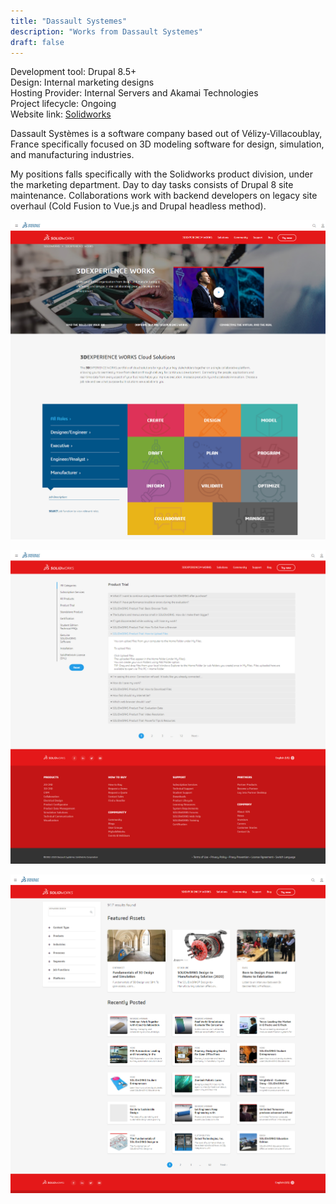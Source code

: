 ```yaml
---
title: "Dassault Systemes"
description: "Works from Dassault Systemes"
draft: false
---
```

  
Development tool: Drupal 8.5+  
Design: Internal marketing designs  
Hosting Provider: Internal Servers and Akamai Technologies  
Project lifecycle: Ongoing  
Website link: [Solidworks](https://www.solidworks.com/)   

Dassault Systèmes is a software company based out of Vélizy-Villacoublay, France specifically focused on 3D modeling software for design, simulation, and manufacturing industries.

My positions falls specifically with the Solidworks product division, under the marketing department. Day to day tasks consists of Drupal 8 site maintenance. Collaborations work with backend developers on legacy site overhaul (Cold Fusion to Vue.js and Drupal headless method).

![Solidworks homepage](../../assets/portfolio/full/dass/solidworks/ds-page-3dexperience-1.jpg)

![Solidworks FAQ page](../../assets/portfolio/full/dass/solidworks/ds-page-faq.jpg)

![Solidworks resource center page](../../assets/portfolio/full/dass/solidworks/ds-page-resource-center-1.jpg)